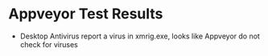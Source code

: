 # Appveyor Test Results

- Desktop Antivirus report a virus in xmrig.exe, looks like Appveyor do not check for viruses 
